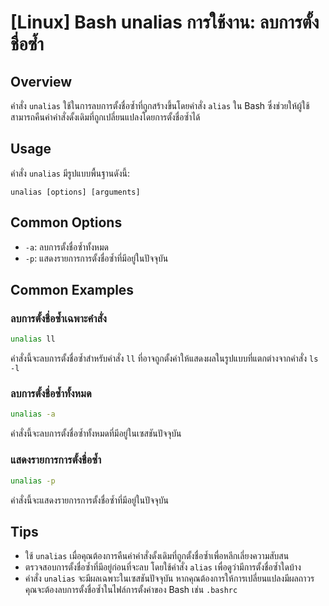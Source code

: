 # [Linux] Bash unalias การใช้งาน: ลบการตั้งชื่อซ้ำ

## Overview
คำสั่ง `unalias` ใช้ในการลบการตั้งชื่อซ้ำที่ถูกสร้างขึ้นโดยคำสั่ง `alias` ใน Bash ซึ่งช่วยให้ผู้ใช้สามารถคืนค่าคำสั่งดั้งเดิมที่ถูกเปลี่ยนแปลงโดยการตั้งชื่อซ้ำได้

## Usage
คำสั่ง `unalias` มีรูปแบบพื้นฐานดังนี้:

```
unalias [options] [arguments]
```

## Common Options
- `-a`: ลบการตั้งชื่อซ้ำทั้งหมด
- `-p`: แสดงรายการการตั้งชื่อซ้ำที่มีอยู่ในปัจจุบัน

## Common Examples

### ลบการตั้งชื่อซ้ำเฉพาะคำสั่ง
```bash
unalias ll
```
คำสั่งนี้จะลบการตั้งชื่อซ้ำสำหรับคำสั่ง `ll` ที่อาจถูกตั้งค่าให้แสดงผลในรูปแบบที่แตกต่างจากคำสั่ง `ls -l`

### ลบการตั้งชื่อซ้ำทั้งหมด
```bash
unalias -a
```
คำสั่งนี้จะลบการตั้งชื่อซ้ำทั้งหมดที่มีอยู่ในเซสชันปัจจุบัน

### แสดงรายการการตั้งชื่อซ้ำ
```bash
unalias -p
```
คำสั่งนี้จะแสดงรายการการตั้งชื่อซ้ำที่มีอยู่ในปัจจุบัน

## Tips
- ใช้ `unalias` เมื่อคุณต้องการคืนค่าคำสั่งดั้งเดิมที่ถูกตั้งชื่อซ้ำเพื่อหลีกเลี่ยงความสับสน
- ตรวจสอบการตั้งชื่อซ้ำที่มีอยู่ก่อนที่จะลบ โดยใช้คำสั่ง `alias` เพื่อดูว่ามีการตั้งชื่อซ้ำใดบ้าง
- คำสั่ง `unalias` จะมีผลเฉพาะในเซสชันปัจจุบัน หากคุณต้องการให้การเปลี่ยนแปลงมีผลถาวร คุณจะต้องลบการตั้งชื่อซ้ำในไฟล์การตั้งค่าของ Bash เช่น `.bashrc`